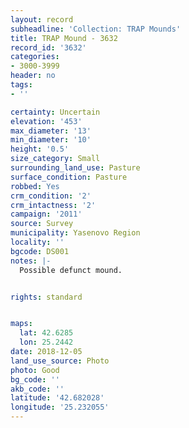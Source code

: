 ```yaml
---
layout: record
subheadline: 'Collection: TRAP Mounds'
title: TRAP Mound - 3632
record_id: '3632'
categories:
- 3000-3999
header: no
tags:
- ''

certainty: Uncertain
elevation: '453'
max_diameter: '13'
min_diameter: '10'
height: '0.5'
size_category: Small
surrounding_land_use: Pasture
surface_condition: Pasture
robbed: Yes
crm_condition: '2'
crm_intactness: '2'
campaign: '2011'
source: Survey
municipality: Yasenovo Region
locality: ''
bgcode: DS001
notes: |-
  Possible defunct mound.


rights: standard


maps:
  lat: 42.6285
  lon: 25.2442
date: 2018-12-05
land_use_source: Photo
photo: Good
bg_code: ''
akb_code: ''
latitude: '42.682028'
longitude: '25.232055'
---
```

